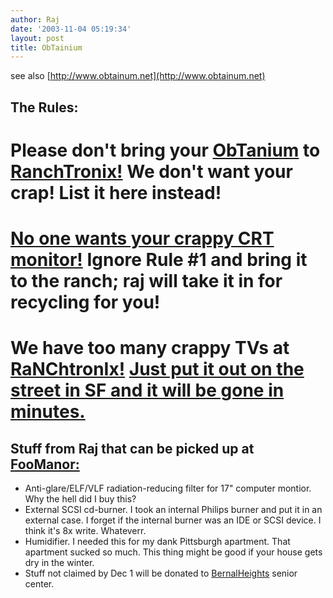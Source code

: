 ```yaml
---
author: Raj
date: '2003-11-04 05:19:34'
layout: post
title: ObTainium
---
```


see also [http://www.obtainum.net](http://www.obtainum.net)

## The Rules:
# Please don't bring your [ObTanium](ObTanium.html) to [RanchTronix!](RanchTronix!.html) We don't want your crap! List it here instead!
# [No one wants your crappy CRT monitor!](http://search.ebay.com/search/search.dll?MfcISAPICommand=GetResult&ht=1&SortProperty=MetaEndSort&from=R3&siteid=0&query=monitor&category2=27179) Ignore Rule #1 and bring it to the ranch; raj will take it in for recycling for you!
# We have too many crappy TVs at [RaNChtronIx!](RaNChtronIx!.html) [Just put it out on the street in SF and it will be gone in minutes.](http://www.craigslist.org/zip/)

## Stuff from Raj that can be picked up at [FooManor:](FooManor:.html)

* Anti-glare/ELF/VLF radiation-reducing filter for 17" computer montior. Why the hell did I buy this?
* External SCSI cd-burner. I took an internal Philips burner and put it in an external case. I forget if the internal burner was an IDE or SCSI device. I think it's 8x write. Whateverr.
* Humidifier. I needed this for my dank Pittsburgh apartment. That apartment sucked so much. This thing might be good if your house gets dry in the winter.
* Stuff not claimed by Dec 1 will be donated to [BernalHeights](BernalHeights.html) senior center.
